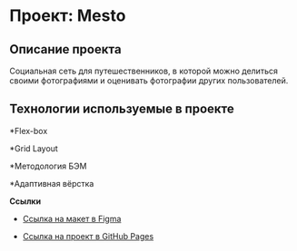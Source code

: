 # Проект: Mesto

 

## Описание проекта

Социальная сеть для путешественников, в которой можно делиться своими фотографиями и оценивать фотографии других пользователей.

## Технологии используемые в проекте
*Flex-box

*Grid Layout

*Методология БЭМ

*Адаптивная вёрстка

**Ссылки** 

 

* [Ссылка на макет в Figma]() 

 

* [Ссылка на проект в GitHub Pages]()

